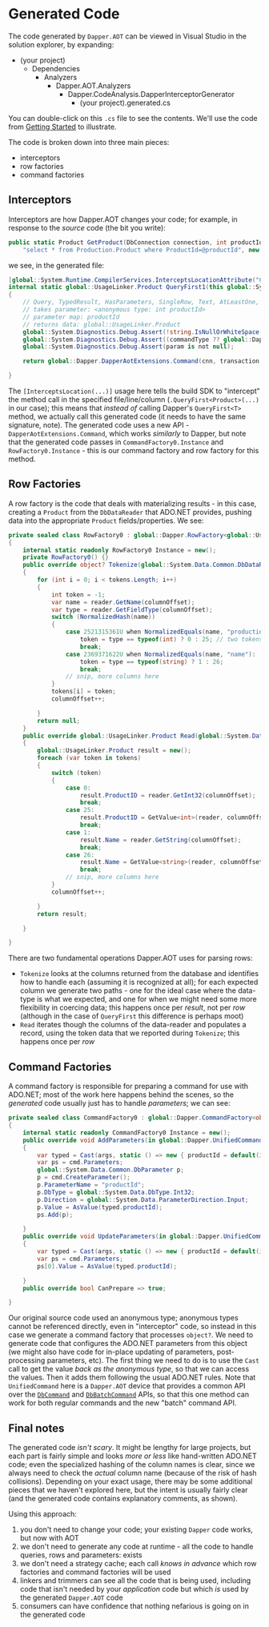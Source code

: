 # Generated Code

The code generated by `Dapper.AOT` can be viewed in Visual Studio in the solution explorer, by expanding:

- (your project)
  -  Dependencies
     - Analyzers
       - Dapper.AOT.Analyzers
         - Dapper.CodeAnalysis.DapperInterceptorGenerator
           - (your project).generated.cs

You can double-click on this `.cs` file to see the contents. We'll use the code from [Getting Started](/gettingstarted) to illustrate.

The code is broken down into three main pieces:

- interceptors
- row factories
- command factories

## Interceptors

Interceptors are how Dapper.AOT changes your code; for example, in response to the *source* code (the bit you write):

``` csharp
public static Product GetProduct(DbConnection connection, int productId) => connection.QueryFirst<Product>(
    "select * from Production.Product where ProductId=@productId", new { productId });
```

we see, in the generated file:

``` csharp
[global::System.Runtime.CompilerServices.InterceptsLocationAttribute("C:\\Code\\DapperAOT\\test\\UsageLinker\\Product.cs", 14, 92)]
internal static global::UsageLinker.Product QueryFirst1(this global::System.Data.IDbConnection cnn, string sql, object? param, global::System.Data.IDbTransaction? transaction, int? commandTimeout, global::System.Data.CommandType? commandType)
{
    // Query, TypedResult, HasParameters, SingleRow, Text, AtLeastOne, BindResultsByName, KnownParameters
    // takes parameter: <anonymous type: int productId>
    // parameter map: productId
    // returns data: global::UsageLinker.Product
    global::System.Diagnostics.Debug.Assert(!string.IsNullOrWhiteSpace(sql));
    global::System.Diagnostics.Debug.Assert((commandType ?? global::Dapper.DapperAotExtensions.GetCommandType(sql)) == global::System.Data.CommandType.Text);
    global::System.Diagnostics.Debug.Assert(param is not null);

    return global::Dapper.DapperAotExtensions.Command(cnn, transaction, sql, global::System.Data.CommandType.Text, commandTimeout.GetValueOrDefault(), CommandFactory0.Instance).QueryFirst(param, RowFactory0.Instance);

}
```

The `[InterceptsLocation(...)]` usage here tells the build SDK to "intercept" the method call in the specified file/line/column (`.QueryFirst<Product>(...)` in our case); this means that *instead of* calling Dapper's `QueryFirst<T>` method,
we actually call this generated code (it needs to have the same signature, note). The generated code uses a new API - `DapperAotExtensions.Command`, which works *similarly* to Dapper, but note that the generated code
passes in `CommandFactory0.Instance` and `RowFactory0.Instance` - this is our command factory and row factory for this method.

## Row Factories

A row factory is the code that deals with materializing results - in this case, creating a `Product` from the `DbDataReader` that ADO.NET provides, pushing data into the appropriate `Product` fields/properties. We see:

``` csharp
private sealed class RowFactory0 : global::Dapper.RowFactory<global::UsageLinker.Product>
{
    internal static readonly RowFactory0 Instance = new();
    private RowFactory0() {}
    public override object? Tokenize(global::System.Data.Common.DbDataReader reader, global::System.Span<int> tokens, int columnOffset)
    {
        for (int i = 0; i < tokens.Length; i++)
        {
            int token = -1;
            var name = reader.GetName(columnOffset);
            var type = reader.GetFieldType(columnOffset);
            switch (NormalizedHash(name))
            {
                case 2521315361U when NormalizedEquals(name, "productid"):
                    token = type == typeof(int) ? 0 : 25; // two tokens for right-typed and type-flexible
                    break;
                case 2369371622U when NormalizedEquals(name, "name"):
                    token = type == typeof(string) ? 1 : 26;
                    break;
                // snip, more columns here
            }
            tokens[i] = token;
            columnOffset++;

        }
        return null;
    }
    public override global::UsageLinker.Product Read(global::System.Data.Common.DbDataReader reader, global::System.ReadOnlySpan<int> tokens, int columnOffset, object? state)
    {
        global::UsageLinker.Product result = new();
        foreach (var token in tokens)
        {
            switch (token)
            {
                case 0:
                    result.ProductID = reader.GetInt32(columnOffset);
                    break;
                case 25:
                    result.ProductID = GetValue<int>(reader, columnOffset);
                    break;
                case 1:
                    result.Name = reader.GetString(columnOffset);
                    break;
                case 26:
                    result.Name = GetValue<string>(reader, columnOffset);
                    break;
                // snip, more columns here
            }
            columnOffset++;

        }
        return result;

    }

}
```

There are two fundamental operations Dapper.AOT uses for parsing rows:

- `Tokenize` looks at the columns returned from the database and identifies how to handle each (assuming it is recognized at all); for each expected column we generate two paths - one for the ideal case
  where the data-type is what we expected, and one for when we might need some more flexibility in coercing data; this happens once per *result*, not per *row* (although in the case of `QueryFirst` this
  difference is perhaps moot)
- `Read` iterates though the columns of the data-reader and populates a record, using the token data that we reported during `Tokenize`; this happens once per *row*

## Command Factories

A command factory is responsible for preparing a command for use with ADO.NET; most of the work here happens behind the scenes, so the *generated* code usually just has to handle *parameters*; we can see:

``` csharp
private sealed class CommandFactory0 : global::Dapper.CommandFactory<object?> // <anonymous type: int productId>
{
    internal static readonly CommandFactory0 Instance = new();
    public override void AddParameters(in global::Dapper.UnifiedCommand cmd, object? args)
    {
        var typed = Cast(args, static () => new { productId = default(int) }); // expected shape
        var ps = cmd.Parameters;
        global::System.Data.Common.DbParameter p;
        p = cmd.CreateParameter();
        p.ParameterName = "productId";
        p.DbType = global::System.Data.DbType.Int32;
        p.Direction = global::System.Data.ParameterDirection.Input;
        p.Value = AsValue(typed.productId);
        ps.Add(p);

    }
    public override void UpdateParameters(in global::Dapper.UnifiedCommand cmd, object? args)
    {
        var typed = Cast(args, static () => new { productId = default(int) }); // expected shape
        var ps = cmd.Parameters;
        ps[0].Value = AsValue(typed.productId);

    }
    public override bool CanPrepare => true;

}
```

Our original source code used an anonymous type; anonymous types cannot be referenced directly, even in "interceptor" code, so instead in this case we generate a command factory that processes `object?`. We
need to generate code that configures the ADO.NET parameters from this object (we might also have code for in-place updating of parameters, post-processing parameters, etc). The first thing we need to do is
to use the `Cast` call to get the value *back as the anonymous type*, so that we can access the values. Then it adds them following the usual ADO.NET rules. Note that `UnifiedCommand` here is a `Dapper.AOT`
device that provides a common API over the [`DbCommand`](https://learn.microsoft.com/dotnet/api/system.data.common.dbcommand) and [`DbBatchCommand`](https://learn.microsoft.com/dotnet/api/system.data.common.dbbatchcommand)
APIs, so that this one method can work for both regular commands and the new "batch" command API.

## Final notes

The generated code *isn't scary*. It might be lengthy for large projects, but each part is fairly simple and looks *more or less* like hand-written ADO.NET code; even the specialized hashing of the column names
is clear, since we always need to check the *actual* column name (because of the risk of hash collisions). Depending on your exact usage, there may be some
additional pieces that we haven't explored here, but the intent is usually fairly clear (and the generated code contains explanatory comments, as shown).

Using this approach:

1. you don't need to change your code; your existing `Dapper` code works, but now with AOT
2. we don't need to generate any code at runtime - all the code to handle queries, rows and parameters: exists
3. we don't need a strategy cache; each call *knows in advance* which row factories and command factories will be used
4. linkers and trimmers can see all the code that is being used, including code that isn't needed by your *application* code but which *is* used by the generated `Dapper.AOT` code
5. consumers can have confidence that nothing nefarious is going on in the generated code
